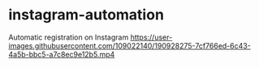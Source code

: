 # instagram-automation
Automatic registration on Instagram
https://user-images.githubusercontent.com/109022140/190928275-7cf766ed-6c43-4a5b-bbc5-a7c8ec9e12b5.mp4
